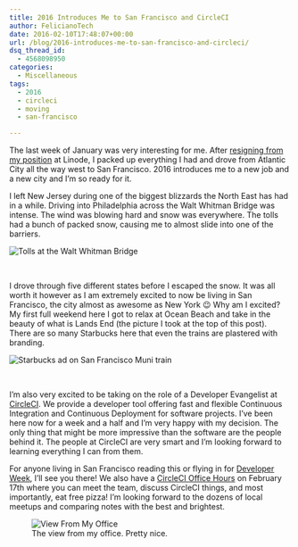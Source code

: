 ```yaml
---
title: 2016 Introduces Me to San Francisco and CircleCI
author: FelicianoTech
date: 2016-02-10T17:48:07+00:00
url: /blog/2016-introduces-me-to-san-francisco-and-circleci/
dsq_thread_id:
  - 4568098950
categories:
  - Miscellaneous
tags:
  - 2016
  - circleci
  - moving
  - san-francisco

---
```

The last week of January was very interesting for me. After <a href="https://feliciano.tech/blog/leaving-linode-best-job-ive-yet/" target="_blank">resigning from my position</a> at Linode, I packed up everything I had and drove from Atlantic City all the way west to San Francisco. 2016 introduces me to a new job and a new city and I&#8217;m so ready for it.<!--more-->

I left New Jersey during one of the biggest blizzards the North East has had in a while. Driving into Philadelphia across the Walt Whitman Bridge was intense. The wind was blowing hard and snow was everywhere. The tolls had a bunch of packed snow, causing me to almost slide into one of the barriers.

<img class="aligncenter size-medium wp-image-1248" src="/assets/img/article/IMG_20160123_161931.jpg" alt="Tolls at the Walt Whitman Bridge" />

&nbsp;

I drove through five different states before I escaped the snow. It was all worth it however as I am extremely excited to now be living in San Francisco, the city almost as awesome as New York 😉 Why am I excited? My first full weekend here I got to relax at Ocean Beach and take in the beauty of what is Lands End (the picture I took at the top of this post). There are so many Starbucks here that even the trains are plastered with branding.

<img class="aligncenter size-medium wp-image-1256" src="/assets/img/article/IMG_20160204_222732.jpg" alt="Starbucks ad on San Francisco Muni train" />

&nbsp;

I&#8217;m also very excited to be taking on the role of a Developer Evangelist at <a href="https://circleci.com" target="_blank">CircleCI</a>. We provide a developer tool offering fast and flexible Continuous Integration and Continuous Deployment for software projects. I&#8217;ve been here now for a week and a half and I&#8217;m very happy with my decision. The only thing that might be more impressive than the software are the people behind it. The people at CircleCI are very smart and I&#8217;m looking forward to learning everything I can from them.

For anyone living in San Francisco reading this or flying in for <a href="http://www.developerweek.com/" target="_blank">Developer Week</a>, I&#8217;ll see you there! We also have a <a href="http://www.meetup.com/CircleCI-Office-Hours/events/228090957/" target="_blank">CircleCI Office Hours</a> on February 17th where you can meet the team, discuss CircleCI things, and most importantly, eat free pizza! I&#8217;m looking forward to the dozens of local meetups and comparing notes with the best and brightest.

<figure><img class="wp-image-1264 size-medium" src="/assets/img/article/IMG_20160201_130505.jpg" alt="View From My Office" />
<figcaption class="wp-caption-text">The view from my office. Pretty nice.</figcaption></figure>

